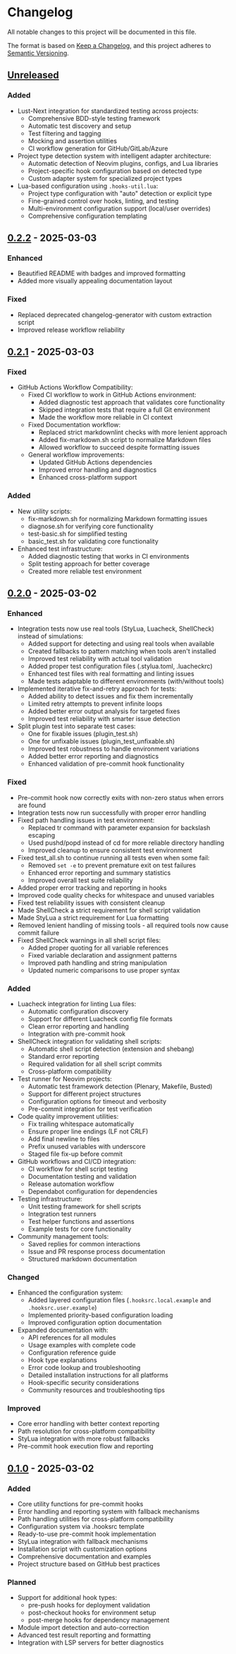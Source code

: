 # Changelog

All notable changes to this project will be documented in this file.

The format is based on [Keep a Changelog](https://keepachangelog.com/en/1.0.0/),
and this project adheres to [Semantic Versioning](https://semver.org/spec/v2.0.0.html).

## [Unreleased]

### Added
- Lust-Next integration for standardized testing across projects:
  - Comprehensive BDD-style testing framework
  - Automatic test discovery and setup
  - Test filtering and tagging
  - Mocking and assertion utilities
  - CI workflow generation for GitHub/GitLab/Azure
- Project type detection system with intelligent adapter architecture:
  - Automatic detection of Neovim plugins, configs, and Lua libraries
  - Project-specific hook configuration based on detected type
  - Custom adapter system for specialized project types
- Lua-based configuration using `.hooks-util.lua`:
  - Project type configuration with "auto" detection or explicit type
  - Fine-grained control over hooks, linting, and testing
  - Multi-environment configuration support (local/user overrides)
  - Comprehensive configuration templating

## [0.2.2] - 2025-03-03

### Enhanced
- Beautified README with badges and improved formatting
- Added more visually appealing documentation layout

### Fixed
- Replaced deprecated changelog-generator with custom extraction script
- Improved release workflow reliability

## [0.2.1] - 2025-03-03

### Fixed
- GitHub Actions Workflow Compatibility:
  - Fixed CI workflow to work in GitHub Actions environment:
    - Added diagnostic test approach that validates core functionality
    - Skipped integration tests that require a full Git environment
    - Made the workflow more reliable in CI context
  - Fixed Documentation workflow:
    - Replaced strict markdownlint checks with more lenient approach
    - Added fix-markdown.sh script to normalize Markdown files
    - Allowed workflow to succeed despite formatting issues
  - General workflow improvements:
    - Updated GitHub Actions dependencies
    - Improved error handling and diagnostics
    - Enhanced cross-platform support

### Added
- New utility scripts:
  - fix-markdown.sh for normalizing Markdown formatting issues
  - diagnose.sh for verifying core functionality
  - test-basic.sh for simplified testing
  - basic_test.sh for validating core functionality
- Enhanced test infrastructure:
  - Added diagnostic testing that works in CI environments
  - Split testing approach for better coverage
  - Created more reliable test environment

## [0.2.0] - 2025-03-02

### Enhanced
- Integration tests now use real tools (StyLua, Luacheck, ShellCheck) instead of simulations:
  - Added support for detecting and using real tools when available
  - Created fallbacks to pattern matching when tools aren't installed
  - Improved test reliability with actual tool validation
  - Added proper test configuration files (.stylua.toml, .luacheckrc)
  - Enhanced test files with real formatting and linting issues
  - Made tests adaptable to different environments (with/without tools)
- Implemented iterative fix-and-retry approach for tests:
  - Added ability to detect issues and fix them incrementally
  - Limited retry attempts to prevent infinite loops
  - Added better error output analysis for targeted fixes
  - Improved test reliability with smarter issue detection
- Split plugin test into separate test cases:
  - One for fixable issues (plugin_test.sh)
  - One for unfixable issues (plugin_test_unfixable.sh)
  - Improved test robustness to handle environment variations
  - Added better error reporting and diagnostics
  - Enhanced validation of pre-commit hook functionality

### Fixed
- Pre-commit hook now correctly exits with non-zero status when errors are found
- Integration tests now run successfully with proper error handling
- Fixed path handling issues in test environment:
  - Replaced tr command with parameter expansion for backslash escaping
  - Used pushd/popd instead of cd for more reliable directory handling
  - Improved cleanup to ensure consistent test environment
- Fixed test_all.sh to continue running all tests even when some fail:
  - Removed `set -e` to prevent premature exit on test failures
  - Enhanced error reporting and summary statistics
  - Improved overall test suite reliability
- Added proper error tracking and reporting in hooks
- Improved code quality checks for whitespace and unused variables
- Fixed test reliability issues with consistent cleanup
- Made ShellCheck a strict requirement for shell script validation
- Made StyLua a strict requirement for Lua formatting
- Removed lenient handling of missing tools - all required tools now cause commit failure
- Fixed ShellCheck warnings in all shell script files:
  - Added proper quoting for all variable references
  - Fixed variable declaration and assignment patterns
  - Improved path handling and string manipulation
  - Updated numeric comparisons to use proper syntax

### Added
- Luacheck integration for linting Lua files:
  - Automatic configuration discovery
  - Support for different Luacheck config file formats
  - Clean error reporting and handling
  - Integration with pre-commit hook
- ShellCheck integration for validating shell scripts:
  - Automatic shell script detection (extension and shebang)
  - Standard error reporting
  - Required validation for all shell script commits
  - Cross-platform compatibility
- Test runner for Neovim projects:
  - Automatic test framework detection (Plenary, Makefile, Busted)
  - Support for different project structures
  - Configuration options for timeout and verbosity
  - Pre-commit integration for test verification
- Code quality improvement utilities:
  - Fix trailing whitespace automatically
  - Ensure proper line endings (LF not CRLF)
  - Add final newline to files
  - Prefix unused variables with underscore
  - Staged file fix-up before commit
- GitHub workflows and CI/CD integration:
  - CI workflow for shell script testing
  - Documentation testing and validation
  - Release automation workflow
  - Dependabot configuration for dependencies
- Testing infrastructure:
  - Unit testing framework for shell scripts
  - Integration test runners
  - Test helper functions and assertions
  - Example tests for core functionality
- Community management tools:
  - Saved replies for common interactions
  - Issue and PR response process documentation
  - Structured markdown documentation

### Changed
- Enhanced the configuration system:
  - Added layered configuration files (`.hooksrc.local.example` and `.hooksrc.user.example`)
  - Implemented priority-based configuration loading
  - Improved configuration option documentation
- Expanded documentation with:
  - API references for all modules
  - Usage examples with complete code
  - Configuration reference guide
  - Hook type explanations
  - Error code lookup and troubleshooting
  - Detailed installation instructions for all platforms
  - Hook-specific security considerations
  - Community resources and troubleshooting tips

### Improved
- Core error handling with better context reporting
- Path resolution for cross-platform compatibility
- StyLua integration with more robust fallbacks
- Pre-commit hook execution flow and reporting

## [0.1.0] - 2025-03-02

### Added
- Core utility functions for pre-commit hooks
- Error handling and reporting system with fallback mechanisms
- Path handling utilities for cross-platform compatibility
- Configuration system via .hooksrc template
- Ready-to-use pre-commit hook implementation
- StyLua integration with fallback mechanisms
- Installation script with customization options
- Comprehensive documentation and examples
- Project structure based on GitHub best practices

### Planned
- Support for additional hook types:
  - pre-push hooks for deployment validation
  - post-checkout hooks for environment setup
  - post-merge hooks for dependency management
- Module import detection and auto-correction
- Advanced test result reporting and formatting
- Integration with LSP servers for better diagnostics

[Unreleased]: https://github.com/greggh/hooks-util/compare/v0.2.2...HEAD
[0.2.2]: https://github.com/greggh/hooks-util/compare/v0.2.1...v0.2.2
[0.2.1]: https://github.com/greggh/hooks-util/compare/v0.2.0...v0.2.1
[0.2.0]: https://github.com/greggh/hooks-util/compare/v0.1.0...v0.2.0
[0.1.0]: https://github.com/greggh/hooks-util/releases/tag/v0.1.0
